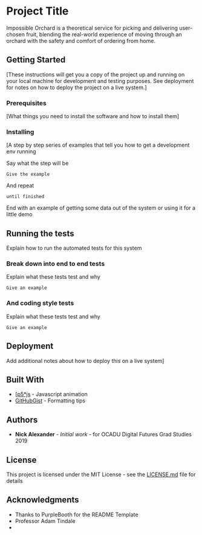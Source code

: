 # Project Title

Impossible Orchard is a theoretical service for picking and delivering user-chosen fruit, blending the real-world experience of moving through an orchard with the safety and comfort of ordering from home.

## Getting Started

[These instructions will get you a copy of the project up and running on your local machine for development and testing purposes. See deployment for notes on how to deploy the project on a live system.]

### Prerequisites

[What things you need to install the software and how to install them]

### Installing

[A step by step series of examples that tell you how to get a development env running

Say what the step will be

```
Give the example
```

And repeat

```
until finished
```

End with an example of getting some data out of the system or using it for a little demo

## Running the tests

Explain how to run the automated tests for this system

### Break down into end to end tests

Explain what these tests test and why

```
Give an example
```

### And coding style tests

Explain what these tests test and why

```
Give an example
```

## Deployment

Add additional notes about how to deploy this on a live system]

## Built With

* [[p5*js](p5js.org) - Javascript animation
* [GitHubGist](https://gist.github.com/) - Formatting tips

## Authors

* **Nick Alexander** - *Initial work* - for OCADU Digital Futures Grad Studies 2019

## License

This project is licensed under the MIT License - see the [LICENSE.md](LICENSE.md) file for details

## Acknowledgments

* Thanks to PurpleBooth for the README Template
* Professor Adam Tindale
* 
